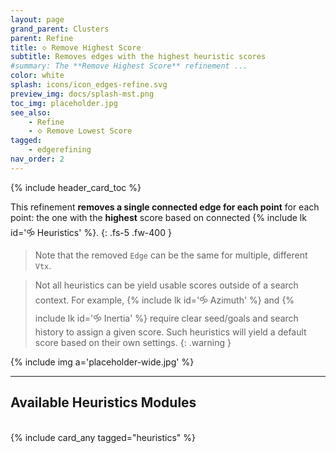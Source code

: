 ```yaml
---
layout: page
grand_parent: Clusters
parent: Refine
title: 🝔 Remove Highest Score
subtitle: Removes edges with the highest heuristic scores
#summary: The **Remove Highest Score** refinement ...
color: white
splash: icons/icon_edges-refine.svg
preview_img: docs/splash-mst.png
toc_img: placeholder.jpg
see_also:
    - Refine
    - 🝔 Remove Lowest Score
tagged: 
    - edgerefining
nav_order: 2
---
```


{% include header_card_toc %}

This refinement **removes a single connected edge for each point** for each point: the one with the **highest** score based on connected {% include lk id='🝰 Heuristics' %}.
{: .fs-5 .fw-400 } 

>Note that the removed `Edge` can be the same for multiple, different `Vtx`.

>Not all heuristics can be yield usable scores outside of a search context. For example, {% include lk id='🝰 Azimuth' %} and {% include lk id='🝰 Inertia' %} require clear seed/goals and search history to assign a given score. Such heuristics will yield a default score based on their own settings.
{: .warning }

{% include img a='placeholder-wide.jpg' %}

---
## Available Heuristics Modules
<br>
{% include card_any tagged="heuristics" %}
